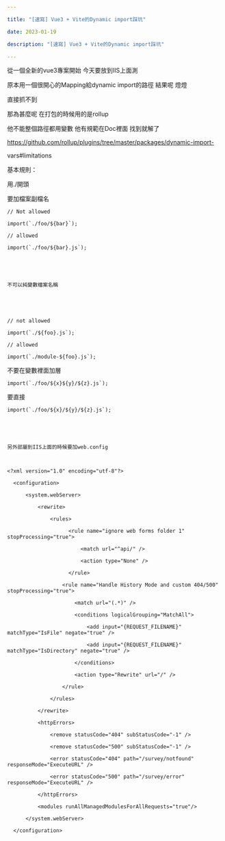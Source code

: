 ```yaml
---

title: "[速寫] Vue3 + Vite的Dynamic import踩坑"

date: 2023-01-19

description: "[速寫] Vue3 + Vite的Dynamic import踩坑"

---
```




從一個全新的vue3專案開始 今天要放到IIS上面測



原本用一個很開心的Mapping給dynamic import的路徑 結果呢 燈燈



直接抓不到



那為甚麼呢 在打包的時候用的是rollup



他不能整個路徑都用變數 他有規範在Doc裡面 找到就解了



https://github.com/rollup/plugins/tree/master/packages/dynamic-import-

vars#limitations



基本規則：



用./開頭



要加檔案副檔名



    

    

    // Not allowed

    import(`./foo/${bar}`);

    // allowed

    import(`./foo/${bar}.js`);

    

    

    不可以純變數檔案名稱

    

    

    // not allowed

    import(`./${foo}.js`);

    // allowed

    import(`./module-${foo}.js`);



不要在變數裡面加層



    

    

    import(`./foo/${x}${y}/${z}.js`);



要直接



    

    

    import(`./foo/${x}/${y}/${z}.js`);

    

    

    另外部屬到IIS上面的時候要加web.config

    

    <?xml version="1.0" encoding="utf-8"?>

      <configuration>

          <system.webServer>

              <rewrite>

                  <rules>

    					<rule name="ignore web forms folder 1" stopProcessing="true">

    						<match url="^api/" />

    						<action type="None" />

    					</rule>

                      <rule name="Handle History Mode and custom 404/500" stopProcessing="true">

                          <match url="(.*)" />

                          <conditions logicalGrouping="MatchAll">

                              <add input="{REQUEST_FILENAME}" matchType="IsFile" negate="true" />

                              <add input="{REQUEST_FILENAME}" matchType="IsDirectory" negate="true" />

                          </conditions>

                          <action type="Rewrite" url="/" />

                      </rule>

                  </rules>

              </rewrite>

              <httpErrors>

                  <remove statusCode="404" subStatusCode="-1" />

                  <remove statusCode="500" subStatusCode="-1" />

                  <error statusCode="404" path="/survey/notfound" responseMode="ExecuteURL" />

                  <error statusCode="500" path="/survey/error" responseMode="ExecuteURL" />

              </httpErrors>

              <modules runAllManagedModulesForAllRequests="true"/>

          </system.webServer>

      </configuration>



